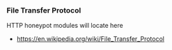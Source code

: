 ### File Transfer Protocol

HTTP honeypot modules will locate here

* https://en.wikipedia.org/wiki/File_Transfer_Protocol